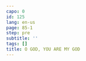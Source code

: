 ```yaml
---
capo: 0
id: 125
lang: en-us
page: 85-1
step: pre
subtitle: ''
tags: []
title: O GOD, YOU ARE MY GOD
---
```

